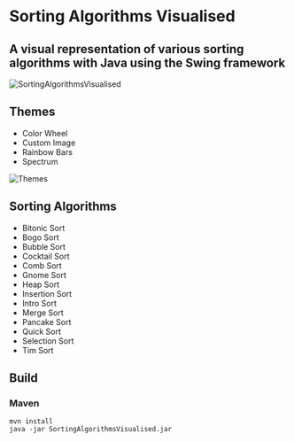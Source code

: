 # Sorting Algorithms Visualised

## A visual representation of various sorting algorithms with Java using the Swing framework

![SortingAlgorithmsVisualised](https://user-images.githubusercontent.com/63204672/102017025-2a3f2900-3d5c-11eb-807d-fa27f7845475.png)

## Themes
 - Color Wheel
 - Custom Image
 - Rainbow Bars
 - Spectrum

![Themes](https://user-images.githubusercontent.com/63204672/101923791-c3890680-3bc7-11eb-9560-c00c69484d84.png)

## Sorting Algorithms
- Bitonic Sort
- Bogo Sort
- Bubble Sort
- Cocktail Sort
- Comb Sort
- Gnome Sort
- Heap Sort
- Insertion Sort
- Intro Sort
- Merge Sort
- Pancake Sort
- Quick Sort
- Selection Sort
- Tim Sort

## Build
### Maven
```
mvn install
java -jar SortingAlgorithmsVisualised.jar
```
